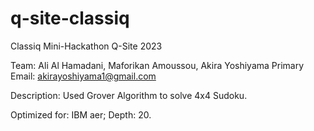 # q-site-classiq
Classiq Mini-Hackathon Q-Site 2023

Team: Ali Al Hamadani, Maforikan Amoussou, Akira Yoshiyama
Primary Email: akirayoshiyama1@gmail.com

Description:
Used Grover Algorithm to solve 4x4 Sudoku.

Optimized for: IBM aer; Depth: 20.
